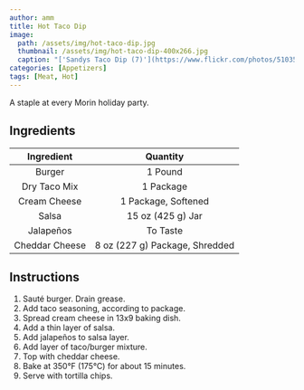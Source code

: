 ```yaml
---
author: amm
title: Hot Taco Dip
image:
  path: /assets/img/hot-taco-dip.jpg
  thumbnail: /assets/img/hot-taco-dip-400x266.jpg
  caption: "['Sandys Taco Dip (7)'](https://www.flickr.com/photos/51035644485@N01/12176675294) by [RobynAnderson](https://www.flickr.com/photos/51035644485@N01) is licensed under [CC BY-NC-ND 2.0](https://creativecommons.org/licenses/by-nc-nd/2.0/?ref=ccsearch&atype=rich)"
categories: [Appetizers]
tags: [Meat, Hot]
---
```


A staple at every Morin holiday party.

## Ingredients

| Ingredient | Quantity |
|:-:|:-:|
| Burger | 1 Pound |
| Dry Taco Mix | 1 Package |
| Cream Cheese | 1 Package, Softened |
| Salsa | 15 oz (425 g) Jar |
| Jalapeños | To Taste |
| Cheddar Cheese | 8 oz (227 g) Package, Shredded |

## Instructions

1. Sauté burger. Drain grease.
2. Add taco seasoning, according to package.
3. Spread cream cheese in 13x9 baking dish.
4. Add a thin layer of salsa.
5. Add jalapeños to salsa layer.
6. Add layer of taco/burger mixture.
7. Top with cheddar cheese.
8. Bake at 350&deg;F (175&deg;C) for about 15 minutes.
9. Serve with tortilla chips.
